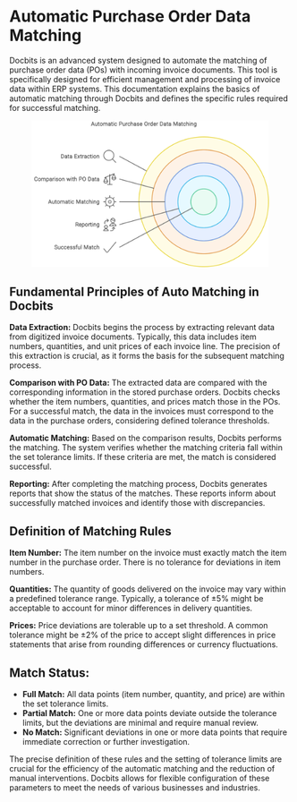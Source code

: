 # Automatic Purchase Order Data Matching

Docbits is an advanced system designed to automate the matching of purchase order data (POs) with incoming invoice documents. This tool is specifically designed for efficient management and processing of invoice data within ERP systems. This documentation explains the basics of automatic matching through Docbits and defines the specific rules required for successful matching.

<figure><img src="../../../.gitbook/assets/Automatic Purchase Order Data Matching.svg" alt=""><figcaption></figcaption></figure>

## **Fundamental Principles of Auto Matching in Docbits**

**Data Extraction:** Docbits begins the process by extracting relevant data from digitized invoice documents. Typically, this data includes item numbers, quantities, and unit prices of each invoice line. The precision of this extraction is crucial, as it forms the basis for the subsequent matching process.

**Comparison with PO Data:** The extracted data are compared with the corresponding information in the stored purchase orders. Docbits checks whether the item numbers, quantities, and prices match those in the POs. For a successful match, the data in the invoices must correspond to the data in the purchase orders, considering defined tolerance thresholds.

**Automatic Matching:** Based on the comparison results, Docbits performs the matching. The system verifies whether the matching criteria fall within the set tolerance limits. If these criteria are met, the match is considered successful.

**Reporting:** After completing the matching process, Docbits generates reports that show the status of the matches. These reports inform about successfully matched invoices and identify those with discrepancies.

## **Definition of Matching Rules**

**Item Number:** The item number on the invoice must exactly match the item number in the purchase order. There is no tolerance for deviations in item numbers.

**Quantities:** The quantity of goods delivered on the invoice may vary within a predefined tolerance range. Typically, a tolerance of ±5% might be acceptable to account for minor differences in delivery quantities.

**Prices:** Price deviations are tolerable up to a set threshold. A common tolerance might be ±2% of the price to accept slight differences in price statements that arise from rounding differences or currency fluctuations.

## **Match Status:**

* **Full Match:** All data points (item number, quantity, and price) are within the set tolerance limits.
* **Partial Match:** One or more data points deviate outside the tolerance limits, but the deviations are minimal and require manual review.
* **No Match:** Significant deviations in one or more data points that require immediate correction or further investigation.

The precise definition of these rules and the setting of tolerance limits are crucial for the efficiency of the automatic matching and the reduction of manual interventions. Docbits allows for flexible configuration of these parameters to meet the needs of various businesses and industries.
